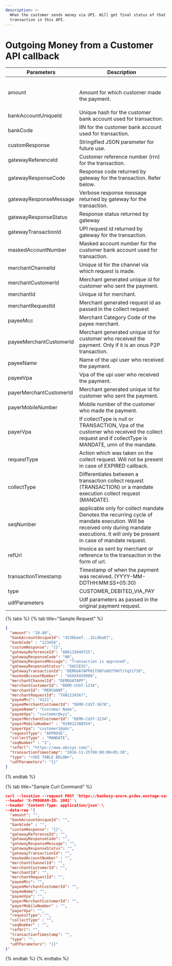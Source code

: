 ```yaml
---
description: >-
  When the customer sends money via UPI. Will get final status of that
  transaction in this API.
---
```


# Outgoing Money from a Customer API callback

| Parameters              | Description                                                                                                                                                                                |
| ----------------------- | ------------------------------------------------------------------------------------------------------------------------------------------------------------------------------------------ |
| amount                  | <p><br>Amount for which customer made the payment.</p>                                                                                                                                     |
| bankAccountUniqueId     | Unique hash for the customer bank account used for transaction.                                                                                                                            |
| bankCode                | IIN for the customer bank account used for transaction.                                                                                                                                    |
| customResponse          | Stringified JSON parameter for future use.                                                                                                                                                 |
| gatewayReferenceId      | Customer reference number (rrn) for the transaction.                                                                                                                                       |
| gatewayResponseCode     | Response code returned by gateway for the transaction. Refer below.                                                                                                                        |
| gatewayResponseMessage  | Verbose response message returned by gateway for the transaction.                                                                                                                          |
| gatewayResponseStatus   | Response status returned by gateway                                                                                                                                                        |
| gatewayTransactionId    | UPI request id returned by gateway for the transaction.                                                                                                                                    |
| maskedAccountNumber     | Masked account number for the customer bank account used for transaction.                                                                                                                  |
| merchantChannelId       | Unique id for the channel via which request is made.                                                                                                                                       |
| merchantCustomerId      | Merchant generated unique id for customer who sent the payment.                                                                                                                            |
| merchantId              | Unique id for merchant.                                                                                                                                                                    |
| merchantRequestId       | Merchant generated request id as passed in the collect request                                                                                                                             |
| payeeMcc                | Merchant Category Code of the payee merchant.                                                                                                                                              |
| payeeMerchantCustomerId | Merchant generated unique id for customer who received the payment. Only if it is an onus P2P transaction.                                                                                 |
| payeeName               | Name of the upi user who received the payment.                                                                                                                                             |
| payeeVpa                | Vpa of the upi user who received the payment.                                                                                                                                              |
| payerMerchantCustomerId | Merchant generated unique id for customer who sent the payment.                                                                                                                            |
| payerMobileNumber       | Mobile number of the customer who made the payment.                                                                                                                                        |
| payerVpa                | If collectType is null or TRANSACTION, Vpa of the customer who received the collect request and if collectType is MANDATE, umn of the mandate.                                             |
| requestType             | Action which was taken on the collect request. Will not be present in case of EXPIRED callback.                                                                                            |
| collectType             | Differentiates between a transaction collect request (TRANSACTION) or a mandate execution collect request (MANDATE).                                                                       |
| seqNumber               | applicable only for collect mandate Denotes the recurring cycle of mandate execution. Will be received only during mandate executions. It will only be present in case of mandate request. |
| refUrl                  | Invoice as sent by merchant or reference to the transaction in the form of url.                                                                                                            |
| transactionTimestamp    | Timestamp of when the payment was received. (YYYY-MM-DDTHH:MM:SS+05:30)                                                                                                                    |
| type                    | CUSTOMER\_DEBITED\_VIA\_PAY                                                                                                                                                                |
| udfParameters           | Udf parameters as passed in the original payment request.                                                                                                                                  |

{% tabs %}
{% tab title="Sample Request" %}
```json
{
  "amount": "10.00",
  "bankAccountUniqueId": "4536baef...32cdba67",
  "bankCode" : "123456",
  "customResponse": "{}",
  "gatewayReferenceId": "806115044725",
  "gatewayResponseCode": "00",
  "gatewayResponseMessage": "Transaction is approved",
  "gatewayResponseStatus": "SUCCESS",
  "gatewayTransactionId": "DEMOUATAPP01TXNfo897fHVTiYq51739",
  "maskedAccountNumber" : "XXXXXXX9988",
  "merchantChannelId": "DEMOUATAPP",
  "merchantCustomerId": "DEMO-CUST-1234",
  "merchantId": "MERCHANT",
  "merchantRequestId": "TXN1234567",
  "payeeMcc": "4121",
  "payeeMerchantCustomerId": "DEMO-CUST-5678",
  "payeeName": "Customer Name",
  "payeeVpa": "customer@xyz",
  "payerMerchantCustomerId": "DEMO-CUST-1234",
  "payerMobileNumber" : "919812388554",
  "payerVpa": "customer1@abc",
  "requestType": "APPROVE",
  "collectType" : "MANDATE",
  "seqNumber" : "1",
  "refUrl": "https://www.abcxyz.com/",
  "transactionTimestamp": "2016-11-25T00:00:00+05:30",
  "type": "<SEE TABLE BELOW>",
  "udfParameters": "{}"
}
```
{% endtab %}

{% tab title="Sample Curl Command" %}
```json
curl --location --request POST 'https://bankezy-azure.pcdev.enstage-sas.com/upi-integration/upi/callback/v1/transaction/status?X-API-KEY=Juspay' \
--header 'X-PROGRAM-ID: 2001' \
--header 'Content-Type: application/json' \
--data-raw '{
  "amount": "",
  "bankAccountUniqueId": "",
  "bankCode" : "",
  "customResponse": "{}",
  "gatewayReferenceId": "",
  "gatewayResponseCode": "",
  "gatewayResponseMessage": "",
  "gatewayResponseStatus": "",
  "gatewayTransactionId": "",
  "maskedAccountNumber" : "",
  "merchantChannelId": "",
  "merchantCustomerId": "",
  "merchantId": "",
  "merchantRequestId": "",
  "payeeMcc": "",
  "payeeMerchantCustomerId": "",
  "payeeName": "",
  "payeeVpa": "",
  "payerMerchantCustomerId": "",
  "payerMobileNumber" : "",
  "payerVpa": "",
  "requestType": "",
  "collectType" : "",
  "seqNumber" : "",
  "refUrl": "",
  "transactionTimestamp": "",
  "type": "",
  "udfParameters": "{}"
}'
```
{% endtab %}
{% endtabs %}

